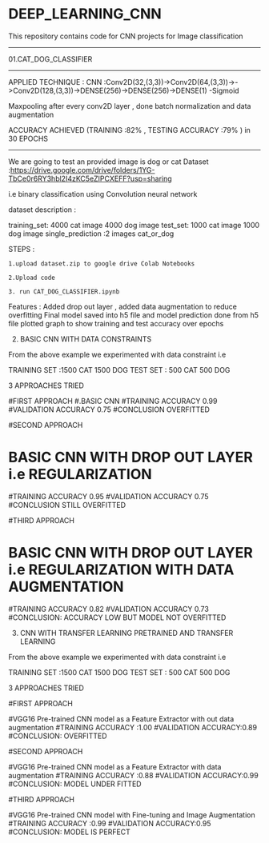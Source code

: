 # DEEP_LEARNING_CNN
This repository contains code for  CNN projects for Image classification 





***************************************

01.CAT_DOG_CLASSIFIER 

***************************************
APPLIED TECHNIQUE :
CNN :Conv2D(32,(3,3))->Conv2D(64,(3,3))->->Conv2D(128,(3,3))->DENSE(256)->DENSE(256)->DENSE(1) -Sigmoid

Maxpooling after every conv2D layer , done batch normalization and data augmentation 

ACCURACY ACHIEVED (TRAINING :82% , TESTING ACCURACY :79% ) in 30 EPOCHS

***************************************

We are going  to test an provided image is dog or cat
Dataset :https://drive.google.com/drive/folders/1YG-TbCe0r6RY3hbl2I4zKC5eZIPCXEFF?usp=sharing


i.e binary classification using Convolution neural network

dataset description  :

training_set: 4000 cat image 4000 dog image 
test_set: 1000 cat image 1000 dog image 
single_prediction :2 images cat_or_dog 

STEPS :

    1.upload dataset.zip to google drive Colab Notebooks 

    2.Upload code 

    3. run CAT_DOG_CLASSIFIER.ipynb 

Features :
Added drop out layer , added data augmentation to reduce overfitting
Final model saved into h5 file and model prediction done from h5 file 
plotted graph to show training and test accuracy over epochs 

02. BASIC CNN WITH DATA CONSTRAINTS 

From the above example we experimented with data constraint i.e

TRAINING SET :1500 CAT 1500 DOG 
TEST SET     : 500 CAT 500 DOG 

3 APPROACHES TRIED 

#FIRST APPROACH 
 #.BASIC CNN
 #TRAINING ACCURACY 0.99
 #VALIDATION ACCURACY 0.75 
 #CONCLUSION OVERFITTED 

#SECOND  APPROACH 
 # BASIC CNN WITH DROP OUT LAYER i.e REGULARIZATION
 #TRAINING ACCURACY 0.95
 #VALIDATION ACCURACY 0.75 
 #CONCLUSION  STILL OVERFITTED 
 
#THIRD APPROACH 
 # BASIC CNN WITH DROP OUT LAYER i.e REGULARIZATION WITH DATA AUGMENTATION 
 #TRAINING ACCURACY 0.82
 #VALIDATION ACCURACY 0.73
 #CONCLUSION: ACCURACY LOW BUT MODEL NOT OVERFITTED 

03. CNN WITH TRANSFER LEARNING PRETRAINED AND TRANSFER LEARNING 


From the above example we experimented with data constraint i.e

TRAINING SET :1500 CAT 1500 DOG 
TEST SET     : 500 CAT 500 DOG 

3 APPROACHES TRIED 



#FIRST APPROACH 

 #VGG16 Pre-trained CNN model as a Feature Extractor with out data augmentation 
 #TRAINING ACCURACY :1.00
 #VALIDATION ACCURACY:0.89  
 #CONCLUSION: OVERFITTED 






#SECOND  APPROACH 

 #VGG16 Pre-trained CNN model as a Feature Extractor with data augmentation 
 #TRAINING ACCURACY :0.88
 #VALIDATION ACCURACY:0.99  
 #CONCLUSION: MODEL UNDER FITTED



#THIRD  APPROACH 

 #VGG16 Pre-trained CNN model with Fine-tuning and Image Augmentation
 #TRAINING ACCURACY :0.99
 #VALIDATION ACCURACY:0.95 
 #CONCLUSION: MODEL IS PERFECT
